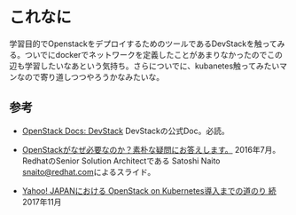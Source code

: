# これなに
学習目的でOpenstackをデプロイするためのツールであるDevStackを触ってみる。ついでにdockerでネットワークを定義したことがあまりなかったのでこの辺も学習したいなあという気持ち。さらについでに、kubanetes触ってみたいマンなので寄り道しつつやろうかなみたいな。


## 参考

 - [OpenStack Docs: DevStack](https://docs.openstack.org/devstack/latest/#quick-start)
 DevStackの公式Doc。必読。

 - [OpenStackがなぜ必要なのか？素朴な疑問にお答えします。](http://openstackdays.com/archive/2016/wp-content/uploads/2016/07/P7_osdt.cloud-intro.pdf)
2016年7月。RedhatのSenior Solution Architectである Satoshi Naito <snaito@redhat.com>によるスライド。

 - [Yahoo! JAPANにおける OpenStack on Kubernetes導入までの道のり 続](https://www.okinawaopenlabs.com/ood/2017/wp-content/uploads/sites/4/2018/01/OOD-OpenStackonKubernetesZoku.pdf)
2017年11月



